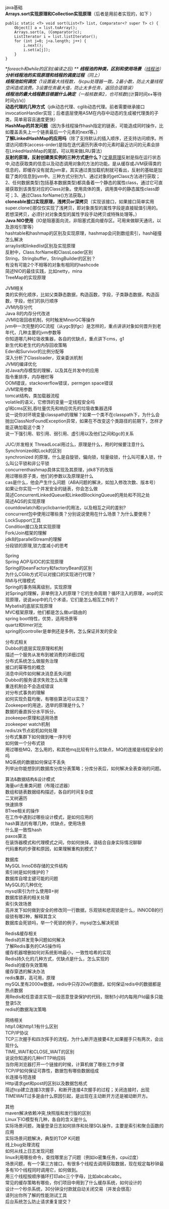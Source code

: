 java基础  
**Arrays.sort实现原理和Collection实现原理**（后者是用前者实现的，如下 ）  

    public static <T> void sort(List<T> list, Comparator<? super T> c) {
        Object[] a = list.toArray();
        Arrays.sort(a, (Comparator)c);
        ListIterator i = list.listIterator();
        for (int j=0; j<a.length; j++) {
            i.next();
            i.set(a[j]);
        }
    }
**foreach和while的区别(编译之后) ** 
**线程池的种类，区别和使用场景**（[线程池](http://1181731633.iteye.com/admin/blogs/2342551)）  
**分析线程池的实现原理和线程的调度过程**（同上）  
**线程池如何调优**（1设置最大线程数，与cpu处理器一致。2最小数，防止大量线程空闲造成浪费。3设置任务最大值，防止太多任务，返回合适错误）  
**线程池的最大线程数目根据什么确定**（一般核数乘2，也可核数*((计算时间x+等待时间y)/x)）  
**动态代理的几种方式**（jdk动态代理、cglib动态代理。前者需要继承接口invocationHandler实现；后者底层使用ASM在内存中动态的生成被代理类的子类，简单易容且速度更快）  
**HashMap的并发问题**（因为多线程操作hash指定的链表，可能造成同时操作，比如覆盖丢失上一个链表最后一个元素的next等。）  
**了解LinkedHashMap的应用吗**（除了支持默认的插入顺序，还支持访问顺序。所谓访问顺序(access-order)是指在迭代遍历列表中的元素时最近访问的元素会排在LinkedHashMap的尾部，可以用来做LRU算法）  
**反射的原理，反射创建类实例的三种方式是什么？**([文章](https://blog.csdn.net/qq_35415600/article/details/70199995)[原理](https://www.cnblogs.com/techspace/p/6931397.html)反射是指在运行状态中,动态获取类的信息以及动态调用对象的方法的功能。是从缓存或JVM获得类的信息的，即缓存没有就去jvm拿，其实通过类加载机制就可看出，反射的基础是加载了类的信息到jvm中。三种方式分别为1、通过对象的getClass方法进行获取；2、任何数据类型(包括基本数据类型)都具备着一个静态的属性class，通过它可直接获取到该类型对应的Class对象。使用具体的类，调用类中的静态属性class即可；3、通过Class.forName()方法获取。)  
**cloneable接口实现原理，浅拷贝or深拷贝**（实现该接口，如果接口简单实用super.clone()那仅仅实现了浅拷贝，即对象类型的属性字段是直接赋值引用的。若想深拷贝，必须针对对象类型的属性字段手动拷贝或特殊处理等。）  
**Java NIO使用**（IO是阻塞面向流，非阻塞式面向缓存区。可用来做聊天通讯，以及游戏引擎等）  
hashtable和hashmap的区别及实现原理，hashmap会问到数组索引，hash碰撞怎么解决  
arraylist和linkedlist区别及实现原理  
反射中，Class.forName和ClassLoader区别  
String，Stringbuffer，StringBuilder的区别？  
有没有可能2个不相等的对象有相同的hashcode  
简述NIO的最佳实践，比如netty，mina  
TreeMap的实现原理  

JVM相关  
类的实例化顺序，比如父类静态数据，构造函数，字段，子类静态数据，构造函数，字段，他们的执行顺序  
JVM内存分代  
Java 8的内存分代改进  
JVM垃圾回收机制，何时触发MinorGC等操作  
jvm中一次完整的GC流程（从ygc到fgc）是怎样的，重点讲讲对象如何晋升到老年代，几种主要的jvm参数等  
你知道哪几种垃圾收集器，各自的优缺点，重点讲下cms，g1  
新生代和老生代的内存回收策略  
Eden和Survivor的比例分配等  
深入分析了Classloader，双亲委派机制  
JVM的编译优化  
对Java内存模型的理解，以及其在并发中的应用  
指令重排序，内存栅栏等  
OOM错误，stackoverflow错误，permgen space错误  
JVM常用参数  
tomcat结构，类加载器流程  
volatile的语义，它修饰的变量一定线程安全吗  
g1和cms区别,吞吐量优先和响应优先的垃圾收集器选择  
说一说你对环境变量classpath的理解？如果一个类不在classpath下，为什么会抛出ClassNotFoundException异常，如果在不改变这个类路径的前期下，怎样才能正确加载这个类？  
说一下强引用、软引用、弱引用、虚引用以及他们之间和gc的关系  

JUC/并发相关
ThreadLocal用过么，原理是什么，用的时候要注意什么  
Synchronized和Lock的区别  
synchronized 的原理，什么是自旋锁，偏向锁，轻量级锁，什么叫可重入锁，什么叫公平锁和非公平锁  
concurrenthashmap具体实现及其原理，jdk8下的改版  
用过哪些原子类，他们的参数以及原理是什么  
cas是什么，他会产生什么问题（ABA问题的解决，如加入修改次数、版本号）  
如果让你实现一个并发安全的链表，你会怎么做  
简述ConcurrentLinkedQueue和LinkedBlockingQueue的用处和不同之处  
简述AQS的实现原理  
countdowlatch和cyclicbarrier的用法，以及相互之间的差别?  
concurrent包中使用过哪些类？分别说说使用在什么场景？为什么要使用？  
LockSupport工具  
Condition接口及其实现原理  
Fork/Join框架的理解  
jdk8的parallelStream的理解  
分段锁的原理,锁力度减小的思考  

Spring  
Spring AOP与IOC的实现原理  
Spring的beanFactory和factoryBean的区别  
为什么CGlib方式可以对接口的实现进行代理？  
RMI与代理模式  
Spring的事务隔离级别，实现原理  
对Spring的理解，非单例注入的原理？它的生命周期？循环注入的原理，aop的实现原理，说说aop中的几个术语，它们是怎么相互工作的？  
Mybatis的底层实现原理  
MVC框架原理，他们都是怎么做url路由的  
spring boot特性，优势，适用场景等  
quartz和timer对比  
spring的controller是单例还是多例，怎么保证并发的安全  

分布式相关  
Dubbo的底层实现原理和机制  
描述一个服务从发布到被消费的详细过程  
分布式系统怎么做服务治理  
接口的幂等性的概念  
消息中间件如何解决消息丢失问题  
Dubbo的服务请求失败怎么处理  
重连机制会不会造成错误  
对分布式事务的理解  
如何实现负载均衡，有哪些算法可以实现？  
Zookeeper的用途，选举的原理是什么？  
数据的垂直拆分水平拆分。  
zookeeper原理和适用场景  
zookeeper watch机制  
redis/zk节点宕机如何处理  
分布式集群下如何做到唯一序列号  
如何做一个分布式锁  
用过哪些MQ，怎么用的，和其他mq比较有什么优缺点，MQ的连接是线程安全的吗  
MQ系统的数据如何保证不丢失  
列举出你能想到的数据库分库分表策略；分库分表后，如何解决全表查询的问题。  

算法&数据结构&设计模式  
海量url去重类问题（布隆过滤器）  
数组和链表数据结构描述，各自的时间复杂度  
二叉树遍历  
快速排序  
BTree相关的操作  
在工作中遇到过哪些设计模式，是如何应用的  
hash算法的有哪几种，优缺点，使用场景  
什么是一致性hash  
paxos算法  
在装饰器模式和代理模式之间，你如何抉择，请结合自身实际情况聊聊  
代码重构的步骤和原因，如果理解重构到模式？  

数据库  
MySQL InnoDB存储的文件结构  
索引树是如何维护的？  
数据库自增主键可能的问题  
MySQL的几种优化  
mysql索引为什么使用B+树  
数据库锁表的相关处理  
索引失效场景  
高并发下如何做到安全的修改同一行数据，乐观锁和悲观锁是什么，INNODB的行级锁有哪2种，解释其含义  
数据库会死锁吗，举一个死锁的例子，mysql怎么解决死锁  

Redis&缓存相关  
Redis的并发竞争问题如何解决  
了解Redis事务的CAS操作吗  
缓存机器增删如何对系统影响最小，一致性哈希的实现  
Redis持久化的几种方式，优缺点是什么，怎么实现的  
Redis的缓存失效策略  
缓存穿透的解决办法  
redis集群，高可用，原理  
mySQL里有2000w数据，redis中只存20w的数据，如何保证redis中的数据都是热点数据  
用Redis和任意语言实现一段恶意登录保护的代码，限制1小时内每用户Id最多只能登录5次  
redis的数据淘汰策略  

网络相关  
http1.0和http1.1有什么区别  
TCP/IP协议  
TCP三次握手和四次挥手的流程，为什么断开连接要4次,如果握手只有两次，会出现什么  
TIME_WAIT和CLOSE_WAIT的区别  
说说你知道的几种HTTP响应码  
当你用浏览器打开一个链接的时候，计算机做了哪些工作步骤  
TCP/IP如何保证可靠性，数据包有哪些数据组成  
长连接与短连接  
Http请求get和post的区别以及数据包格式  
简述tcp建立连接3次握手，和断开连接4次握手的过程；关闭连接时，出现TIMEWAIT过多是由什么原因引起，是出现在主动断开方还是被动断开方。  

其他  
maven解决依赖冲突,快照版和发行版的区别  
Linux下IO模型有几种，各自的含义是什么  
实际场景问题，海量登录日志如何排序和处理SQL操作，主要是索引和聚合函数的应用  
实际场景问题解决，典型的TOP K问题  
线上bug处理流程  
如何从线上日志发现问题  
linux利用哪些命令，查找哪里出了问题（例如io密集任务，cpu过度）  
场景问题，有一个第三方接口，有很多个线程去调用获取数据，现在规定每秒钟最多有10个线程同时调用它，如何做到。  
用三个线程按顺序循环打印abc三个字母，比如abcabcabc。  
常见的缓存策略有哪些，你们项目中用到了什么缓存系统，如何设计的  
设计一个秒杀系统，30分钟没付款就自动关闭交易（并发会很高）  
请列出你所了解的性能测试工具  
后台系统怎么防止请求重复提交？  
